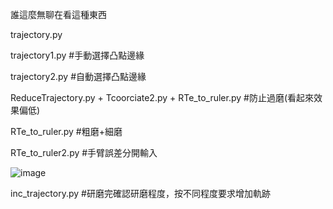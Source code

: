 誰這麼無聊在看這種東西


trajectory.py

trajectory1.py  #手動選擇凸點邊緣

trajectory2.py  #自動選擇凸點邊緣

ReduceTrajectory.py + Tcoorciate2.py + RTe_to_ruler.py   #防止過磨(看起來效果偏低)

RTe_to_ruler.py  #粗磨+細磨

RTe_to_ruler2.py  #手臂誤差分開輸入 

![image](https://github.com/yoriii2000/fuckuhsuzting/assets/111038997/f6ea2b25-d827-4232-91d0-006fa44feb78)




inc_trajectory.py  #研磨完確認研磨程度，按不同程度要求增加軌跡
